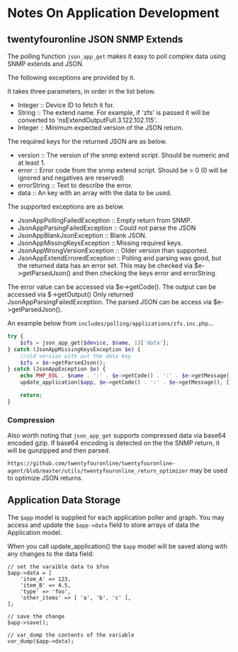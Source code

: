 # Notes On Application Development

## twentyfouronline JSON SNMP Extends

The polling function `json_app_get` makes it easy to poll complex data
using SNMP extends and JSON.

The following exceptions are provided by it.

It takes three parameters, in order in the list below.

- Integer :: Device ID to fetch it for.
- String :: The extend name. For example, if 'zfs' is passed it will
  be converted to 'nsExtendOutputFull.3.122.102.115'.
- Integer :: Minimum expected version of the JSON return.

The required keys for the returned JSON are as below.

- version :: The version of the snmp extend script. Should be numeric
  and at least 1.
- error :: Error code from the snmp extend script. Should be > 0
   (0 will be ignored and negatives are reserved)
- errorString :: Text to describe the error.
- data :: An key with an array with the data to be used.

The supported exceptions are as below.

- JsonAppPollingFailedException :: Empty return from SNMP.
- JsonAppParsingFailedException :: Could not parse the JSON
- JsonAppBlankJsonException :: Blank JSON.
- JsonAppMissingKeysException :: Missing required keys.
- JsonAppWrongVersionException :: Older version than supported.
- JsonAppExtendErroredException :: Polling and parsing was good, but
  the returned data has an error set. This may be checked via
  $e->getParsedJson() and then checking the keys error and
  errorString.

The error value can be accessed via $e->getCode(). The output can be
accessed via $->getOutput() Only returned
JsonAppParsingFailedException. The parsed JSON can be access via
$e->getParsedJson().

An example below from `includes/polling/applications/zfs.inc.php`...

```php
try {
    $zfs = json_app_get($device, $name, 1)['data'];
} catch (JsonAppMissingKeysException $e) {
    //old version with out the data key
    $zfs = $e->getParsedJson();
} catch (JsonAppException $e) {
    echo PHP_EOL . $name . ':' . $e->getCode() . ':' . $e->getMessage() . PHP_EOL;
    update_application($app, $e->getCode() . ':' . $e->getMessage(), []);

    return;
}
```

### Compression

Also worth noting that `json_app_get` supports compressed data via
base64 encoded gzip. If base64 encoding is detected on the the SNMP
return, it will be gunzipped and then parsed.

`https://github.com/twentyfouronline/twentyfouronline-agent/blob/master/utils/twentyfouronline_return_optimizer`
may be used to optimize JSON returns.

## Application Data Storage

The `$app` model is supplied for each application poller and graph.
You may access and update the `$app->data` field to store arrays of data
the Application model.

When you call update_application() the `$app` model will be saved along with
any changes to the data field.

```
// set the varaible data to $foo
$app->data = [
    'item_A' => 123,
    'item_B' => 4.5,
    'type' => 'foo',
    'other_items' => [ 'a', 'b', 'c' ],
];

// save the change
$app->save();

// var_dump the contents of the variable
var_dump($app->data);
```





